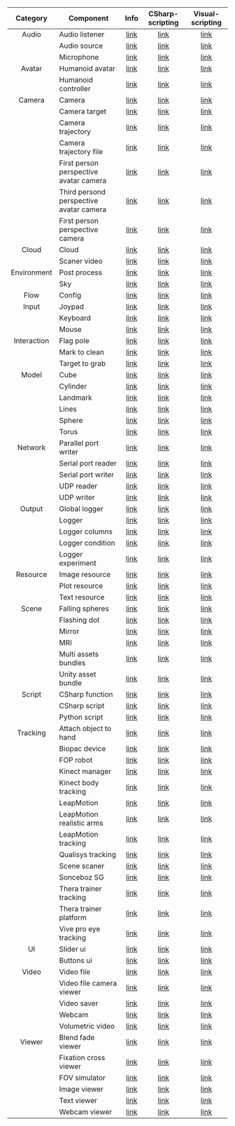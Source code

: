 
|Category|Component|Info|CSharp-scripting|Visual-scripting|
|:---:|---|:---:|:---:|:---:|
|Audio|Audio listener|[link](components/AudioListener_info.md)|[link](components/AudioListener_csharp.md)|[link](components/AudioListener_connections.md)|
||Audio source|[link](components/AudioSource_info.md)|[link](components/AudioSource_csharp.md)|[link](components/AudioSource_connections.md)|
||Microphone|[link](components/Microphone_info.md)|[link](components/Microphone_csharp.md)|[link](components/Microphone_connections.md)|
|Avatar|Humanoid avatar|[link](components/HumanoidAvatar_info.md)|[link](components/HumanoidAvatar_csharp.md)|[link](components/HumanoidAvatar_connections.md)|
||Humanoid controller|[link](components/HumanoidController_info.md)|[link](components/HumanoidController_csharp.md)|[link](components/HumanoidController_connections.md)|
|Camera|Camera|[link](components/Camera_info.md)|[link](components/Camera_csharp.md)|[link](components/Camera_connections.md)|
||Camera target|[link](components/CameraTarget_info.md)|[link](components/CameraTarget_csharp.md)|[link](components/CameraTarget_connections.md)|
||Camera trajectory|[link](components/CameraTrajectory_info.md)|[link](components/CameraTrajectory_csharp.md)|[link](components/CameraTrajectory_connections.md)|
||Camera trajectory file|[link](components/CameraTrajectoryFile_info.md)|[link](components/CameraTrajectoryFile_csharp.md)|[link](components/CameraTrajectoryFile_connections.md)|
||First person perspective avatar camera|[link](components/FPPAvatarCamera_info.md)|[link](components/FPPAvatarCamera_csharp.md)|[link](components/FPPAvatarCamera_connections.md)|
||Third persond perspective avatar camera|[link](components/TPPAvatarCamera_info.md)|[link](components/TPPAvatarCamera_csharp.md)|[link](components/TPPAvatarCamera_connections.md)|
||First person perspective camera|[link](components/FPPCamera_info.md)|[link](components/FPPCamera_csharp.md)|[link](components/FPPCamera_connections.md)|
|Cloud|Cloud|[link](components/Cloud_info.md)|[link](components/Cloud_csharp.md)|[link](components/Cloud_connections.md)|
||Scaner video|[link](components/ScanerVideo_info.md)|[link](components/ScanerVideo_csharp.md)|[link](components/ScanerVideo_connections.md)|
|Environment|Post process|[link](components/PostProcess_info.md)|[link](components/PostProcess_csharp.md)|[link](components/PostProcess_connections.md)|
||Sky|[link](components/Sky_info.md)|[link](components/Sky_csharp.md)|[link](components/Sky_connections.md)|
|Flow|Config|[link](components/Config_info.md)|[link](components/Config_csharp.md)|[link](components/Config_connections.md)|
|Input|Joypad|[link](components/Joypad_info.md)|[link](components/Joypad_csharp.md)|[link](components/Joypad_connections.md)|
||Keyboard|[link](components/Keyboard_info.md)|[link](components/Keyboard_csharp.md)|[link](components/Keyboard_connections.md)|
||Mouse|[link](components/Mouse_info.md)|[link](components/Mouse_csharp.md)|[link](components/Mouse_connections.md)|
|Interaction|Flag pole|[link](components/FlagPole_info.md)|[link](components/FlagPole_csharp.md)|[link](components/FlagPole_connections.md)|
||Mark to clean|[link](components/MarkToClean_info.md)|[link](components/MarkToClean_csharp.md)|[link](components/MarkToClean_connections.md)|
||Target to grab|[link](components/TargetToGrab_info.md)|[link](components/TargetToGrab_csharp.md)|[link](components/TargetToGrab_connections.md)|
|Model|Cube|[link](components/Cube_info.md)|[link](components/Cube_csharp.md)|[link](components/Cube_connections.md)|
||Cylinder|[link](components/Cylinder_info.md)|[link](components/Cylinder_csharp.md)|[link](components/Cylinder_connections.md)|
||Landmark|[link](components/Landmark_info.md)|[link](components/Landmark_csharp.md)|[link](components/Landmark_connections.md)|
||Lines|[link](components/Lines_info.md)|[link](components/Lines_csharp.md)|[link](components/Lines_connections.md)|
||Sphere|[link](components/Sphere_info.md)|[link](components/Sphere_csharp.md)|[link](components/Sphere_connections.md)|
||Torus|[link](components/Torus_info.md)|[link](components/Torus_csharp.md)|[link](components/Torus_connections.md)|
|Network|Parallel port writer|[link](components/ParallelPortWriter_info.md)|[link](components/ParallelPortWriter_csharp.md)|[link](components/ParallelPortWriter_connections.md)|
||Serial port reader|[link](components/SerialPortReader_info.md)|[link](components/SerialPortReader_csharp.md)|[link](components/SerialPortReader_connections.md)|
||Serial port writer|[link](components/SerialPortWriter_info.md)|[link](components/SerialPortWriter_csharp.md)|[link](components/SerialPortWriter_connections.md)|
||UDP reader|[link](components/UdpReader_info.md)|[link](components/UdpReader_csharp.md)|[link](components/UdpReader_connections.md)|
||UDP writer|[link](components/UdpWriter_info.md)|[link](components/UdpWriter_csharp.md)|[link](components/UdpWriter_connections.md)|
|Output|Global logger|[link](components/GlobalLogger_info.md)|[link](components/GlobalLogger_csharp.md)|[link](components/GlobalLogger_connections.md)|
||Logger|[link](components/Logger_info.md)|[link](components/Logger_csharp.md)|[link](components/Logger_connections.md)|
||Logger columns|[link](components/LoggerColumns_info.md)|[link](components/LoggerColumns_csharp.md)|[link](components/LoggerColumns_connections.md)|
||Logger condition|[link](components/LoggerCondition_info.md)|[link](components/LoggerCondition_csharp.md)|[link](components/LoggerCondition_connections.md)|
||Logger experiment|[link](components/LoggerExperiment_info.md)|[link](components/LoggerExperiment_csharp.md)|[link](components/LoggerExperiment_connections.md)|
|Resource|Image resource|[link](components/ImageResource_info.md)|[link](components/ImageResource_csharp.md)|[link](components/ImageResource_connections.md)|
||Plot resource|[link](components/PlotResource_info.md)|[link](components/PlotResource_csharp.md)|[link](components/PlotResource_connections.md)|
||Text resource|[link](components/TextResource_info.md)|[link](components/TextResource_csharp.md)|[link](components/TextResource_connections.md)|
|Scene|Falling spheres|[link](components/FallingSpheres_info.md)|[link](components/FallingSpheres_csharp.md)|[link](components/FallingSpheres_connections.md)|
||Flashing dot|[link](components/FlashingDot_info.md)|[link](components/FlashingDot_csharp.md)|[link](components/FlashingDot_connections.md)|
||Mirror|[link](components/Mirror_info.md)|[link](components/Mirror_csharp.md)|[link](components/Mirror_connections.md)|
||MRI|[link](components/MRI_info.md)|[link](components/MRI_csharp.md)|[link](components/MRI_connections.md)|
||Multi assets bundles|[link](components/MultiAB_info.md)|[link](components/MultiAB_csharp.md)|[link](components/MultiAB_connections.md)|
||Unity asset bundle|[link](components/AssetBundle_info.md)|[link](components/AssetBundle_csharp.md)|[link](components/AssetBundle_connections.md)|
|Script|CSharp function|[link](components/CSharpFunction_info.md)|[link](components/CSharpFunction_csharp.md)|[link](components/CSharpFunction_connections.md)|
||CSharp script|[link](components/CSharpScript_info.md)|[link](components/CSharpScript_csharp.md)|[link](components/CSharpScript_connections.md)|
||Python script|[link](components/PythonScript_info.md)|[link](components/PythonScript_csharp.md)|[link](components/PythonScript_connections.md)|
|Tracking|Attach object to hand|[link](components/AttachObjectToHand_info.md)|[link](components/AttachObjectToHand_csharp.md)|[link](components/AttachObjectToHand_connections.md)|
||Biopac device|[link](components/Biopac_info.md)|[link](components/Biopac_csharp.md)|[link](components/Biopac_connections.md)|
||FOP robot|[link](components/FOPRobot_info.md)|[link](components/FOPRobot_csharp.md)|[link](components/FOPRobot_connections.md)|
||Kinect manager|[link](components/KinectManager_info.md)|[link](components/KinectManager_csharp.md)|[link](components/KinectManager_connections.md)|
||Kinect body tracking|[link](components/KinectBodyTracking_info.md)|[link](components/KinectBodyTracking_csharp.md)|[link](components/KinectBodyTracking_connections.md)|
||LeapMotion|[link](components/LeapMotion_info.md)|[link](components/LeapMotion_csharp.md)|[link](components/LeapMotion_connections.md)|
||LeapMotion realistic arms|[link](components/LeapMotionArmsDisplay_info.md)|[link](components/LeapMotionArmsDisplay_csharp.md)|[link](components/LeapMotionArmsDisplay_connections.md)|
||LeapMotion tracking|[link](components/LeapMotionTracking_info.md)|[link](components/LeapMotionTracking_csharp.md)|[link](components/LeapMotionTracking_connections.md)|
||Qualisys tracking|[link](components/QualisysTracking_info.md)|[link](components/QualisysTracking_csharp.md)|[link](components/QualisysTracking_connections.md)|
||Scene scaner|[link](components/SceneScaner_info.md)|[link](components/SceneScaner_csharp.md)|[link](components/SceneScaner_connections.md)|
||Sonceboz SG|[link](components/SoncebozSG_info.md)|[link](components/SoncebozSG_csharp.md)|[link](components/SoncebozSG_connections.md)|
||Thera trainer tracking|[link](components/TheraTrainerTracking_info.md)|[link](components/TheraTrainerTracking_csharp.md)|[link](components/TheraTrainerTracking_connections.md)|
||Thera trainer platform|[link](components/TheraTrainerPlatform_info.md)|[link](components/TheraTrainerPlatform_csharp.md)|[link](components/TheraTrainerPlatform_connections.md)|
||Vive pro eye tracking|[link](components/ViveProEyeTracking_info.md)|[link](components/ViveProEyeTracking_csharp.md)|[link](components/ViveProEyeTracking_connections.md)|
|UI|Slider ui|[link](components/SliderUI_info.md)|[link](components/SliderUI_csharp.md)|[link](components/SliderUI_connections.md)|
||Buttons ui|[link](components/ButtonsUI_info.md)|[link](components/ButtonsUI_csharp.md)|[link](components/ButtonsUI_connections.md)|
|Video|Video file|[link](components/VideoFile_info.md)|[link](components/VideoFile_csharp.md)|[link](components/VideoFile_connections.md)|
||Video file camera viewer|[link](components/VideoFileCameraViewer_info.md)|[link](components/VideoFileCameraViewer_csharp.md)|[link](components/VideoFileCameraViewer_connections.md)|
||Video saver|[link](components/VideoSaver_info.md)|[link](components/VideoSaver_csharp.md)|[link](components/VideoSaver_connections.md)|
||Webcam|[link](components/Webcam_info.md)|[link](components/Webcam_csharp.md)|[link](components/Webcam_connections.md)|
||Volumetric video|[link](components/VolumetricVideo_info.md)|[link](components/VolumetricVideo_csharp.md)|[link](components/VolumetricVideo_connections.md)|
|Viewer|Blend fade viewer|[link](components/BlendFadeViewer_info.md)|[link](components/BlendFadeViewer_csharp.md)|[link](components/BlendFadeViewer_connections.md)|
||Fixation cross viewer|[link](components/FixationCrossViewer_info.md)|[link](components/FixationCrossViewer_csharp.md)|[link](components/FixationCrossViewer_connections.md)|
||FOV simulator|[link](components/FovSimulator_info.md)|[link](components/FovSimulator_csharp.md)|[link](components/FovSimulator_connections.md)|
||Image viewer|[link](components/ImageViewer_info.md)|[link](components/ImageViewer_csharp.md)|[link](components/ImageViewer_connections.md)|
||Text viewer|[link](components/TextViewer_info.md)|[link](components/TextViewer_csharp.md)|[link](components/TextViewer_connections.md)|
||Webcam viewer|[link](components/WebcamViewer_info.md)|[link](components/WebcamViewer_csharp.md)|[link](components/WebcamViewer_connections.md)|
